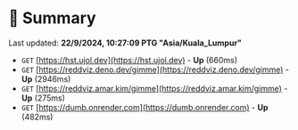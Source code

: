 # 📖 Summary
Last updated: **22/9/2024, 10:27:09 PTG "Asia/Kuala_Lumpur"**

- `GET` [https://hst.ujol.dev](https://hst.ujol.dev) - **Up** (660ms)
- `GET` [https://reddviz.deno.dev/gimme](https://reddviz.deno.dev/gimme) - **Up** (2946ms)
- `GET` [https://reddviz.amar.kim/gimme](https://reddviz.amar.kim/gimme) - **Up** (275ms)
- `GET` [https://dumb.onrender.com](https://dumb.onrender.com) - **Up** (482ms)
